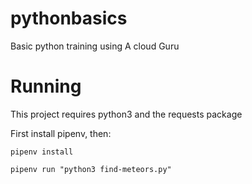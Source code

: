 # pythonbasics

Basic python training using A cloud Guru

# Running

This project requires python3 and the requests package

First install pipenv, then:

```
pipenv install

pipenv run "python3 find-meteors.py"

```